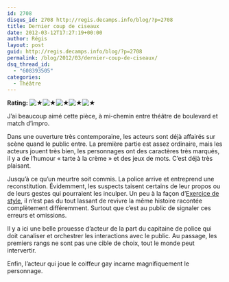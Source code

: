```yaml
---
id: 2708
disqus_id: 2708 http://regis.decamps.info/blog/?p=2708
title: Dernier coup de ciseaux
date: 2012-03-12T17:27:19+00:00
author: Régis
layout: post
guid: http://regis.decamps.info/blog/?p=2708
permalink: /blog/2012/03/dernier-coup-de-ciseaux/
dsq_thread_id:
  - "608393505"
categories:
  - Théâtre
---
```

**Rating:** ![&#9733;](/blog/wp-content/plugins/xavins-review-ratings/default/star.png "5/5")![&#9733;](/blog/wp-content/plugins/xavins-review-ratings/default/star.png "5/5")![&#9733;](/blog/wp-content/plugins/xavins-review-ratings/default/star.png "5/5")![&#9733;](/blog/wp-content/plugins/xavins-review-ratings/default/star.png "5/5")![&#9733;](/blog/wp-content/plugins/xavins-review-ratings/default/star.png "5/5") 

J’ai beaucoup aimé cette pièce, à mi-chemin entre théâtre de boulevard et match d’impro. 

Dans une ouverture très contemporaine, les acteurs sont déjà affairés sur scène quand le public entre. La première partie est assez ordinaire, mais les acteurs jouent très bien, les personnages ont des caractères très marqués, il y a de l’humour « tarte à la crème » et des jeux de mots. C’est déjà très plaisant.

Jusqu’à ce qu’un meurtre soit commis. La police arrive et entreprend une reconstitution. Évidemment, les suspects taisent certains de leur propos ou de leurs gestes qui pourraient les inculper. Un peu à la façon d’<u>Exercice de style</u>, il n’est pas du tout lassant de revivre la même histoire racontée complètement différemment. Surtout que c’est au public de signaler ces erreurs et omissions.

Il y a ici une belle prouesse d’acteur de la part du capitaine de police qui doit canaliser et orchestrer les interactions avec le public. Au passage, les premiers rangs ne sont pas une cible de choix, tout le monde peut intervertir.

Enfin, l’acteur qui joue le coiffeur gay incarne magnifiquement le personnage.
